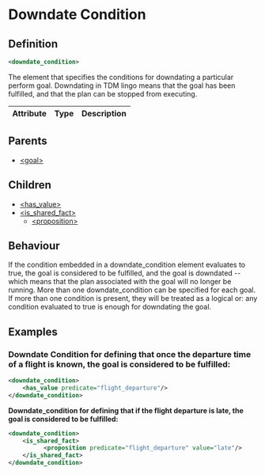 # Downdate Condition
## Definition
```xml
<downdate_condition>
```

The element that specifies the conditions for downdating a particular perform goal. Downdating in TDM lingo means that the goal has been fulfilled, and that the plan can be stopped from executing.

Attribute | Type | Description |
--- | --- | --- |

## Parents
- [<goal\>](/dialog-domain-description-definition/domain/elements/goal)

## Children
- [<has\_value\>](/dialog-domain-description-definition/domain/children/has_value)
- [<is\_shared\_fact\>](/dialog-domain-description-definition/domain/children/is_shared_fact)
    - [<proposition\>](/dialog-domain-description-definition/domain/children/proposition)

## Behaviour
If the condition embedded in a downdate\_condition element evaluates to true, the goal is considered to be fulfilled, and the goal is downdated -- which means that the plan associated with the goal will no longer be running. More than one downdate\_condition can be specified for each goal. If more than one condition is present, they will be treated as a logical or: any condition evaluated to true is enough for downdating the goal.

## Examples
### Downdate Condition for defining that once the departure time of a flight is known, the goal is considered to be fulfilled:

```xml
<downdate_condition>
    <has_value predicate="flight_departure"/>
</downdate_condition>
```

**Downdate_condition for defining that if the flight departure is late, the goal is considered to be fulfilled:**

```xml
<downdate_condition>
    <is_shared_fact>
          <proposition predicate="flight_departure" value="late"/>
    </is_shared_fact>
</downdate_condition>
```
